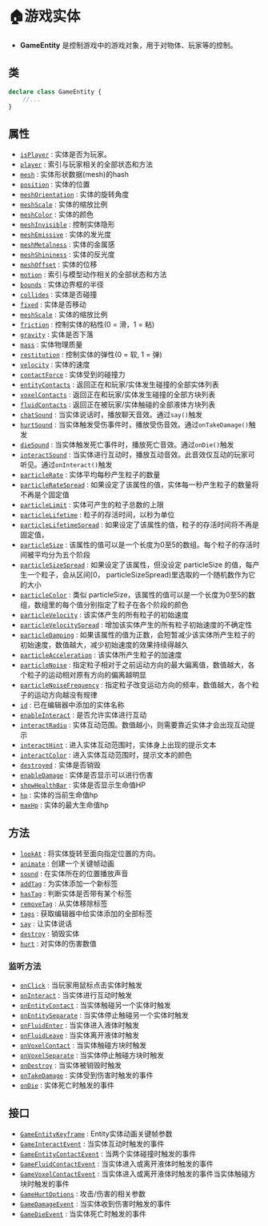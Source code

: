 # 🏠游戏实体

- **GameEntity** 是控制游戏中的游戏对象，用于对物体、玩家等的控制。

## 类

```typescript
declare class GameEntity {
    //...
}
```

## 属性
- [`isPlayer`](./isPlayer#isPlayer) : 实体是否为玩家。
- [`player`](./isPlayer#player) : 索引与玩家相关的全部状态和方法
- [`mesh`](./appearance#mesh) : 实体形状数据(mesh)的hash
- [`position`](./appearance#position) : 实体的位置
- [`meshOrientation`](./appearance#meshOrientation) : 实体的旋转角度
- [`meshScale`](./appearance#meshScale) : 实体的缩放比例
- [`meshColor`](./appearance#meshColor) : 实体的颜色
- [`meshInvisible`](./appearance#meshInvisible) : 控制实体隐形
- [`meshEmissive`](./appearance#meshEmissive) : 实体的发光度
- [`meshMetalness`](./appearance#meshMetalness) : 实体的金属感
- [`meshShininess`](./appearance#meshShininess) : 实体的反光度
- [`meshOffset`](./appearance#meshOffset) : 实体的位移
- [`motion`](./animate#motion) : 索引与模型动作相关的全部状态和方法
- [`bounds`](./physics#bounds) : 实体边界框的半径
- [`collides`](./physics#collides) : 实体是否碰撞
- [`fixed`](./physics#fixed) : 实体是否移动
- [`meshScale`](./physics#meshScale) : 实体的缩放比例
- [`friction`](./physics#friction) : 控制实体的粘性(0 = 滑，1 = 粘)
- [`gravity`](./physics#gravity) : 实体是否下落
- [`mass`](./physics#mass) : 实体物理质量
- [`restitution`](./physics#restitution) : 控制实体的弹性(0 = 软, 1 = 弹)
- [`velocity`](./physics#velocity) : 实体的速度
- [`contactForce`](./physics#contactForce) : 实体受到的碰撞力
- [`entityContacts`](./physics#entityContacts) : 返回正在和玩家/实体发生碰撞的全部实体列表
- [`voxelContacts`](./physics#voxelContacts) : 返回正在和玩家/实体发生碰撞的全部方块列表
- [`fluidContacts`](./physics#fluidContacts) : 返回正在被玩家/实体触碰的全部液体方块列表
- [`chatSound`](./music#chatSound) : 当实体说话时，播放聊天音效。通过`say()`触发
- [`hurtSound`](./music#hurtSound) : 当实体触发受伤事件时，播放受伤音效。通过`onTakeDamage()`触发
- [`dieSound`](./music#dieSound) : 当实体触发死亡事件时，播放死亡音效。通过`onDie()`触发
- [`interactSound`](./music#interactSound) : 当实体进行互动时，播放互动音效。此音效仅互动的玩家可听见。通过`onInteract()`触发
- [`particleRate`](./particle#particleRate) : 实体平均每秒产生粒子的数量
- [`particleRateSpread`](./particle#particleRateSpread) : 如果设定了该属性的值，实体每一秒产生粒子的数量将不再是个固定值
- [`particleLimit`](./particle#particleLimit) : 实体可产生的粒子总数的上限
- [`particleLifetime`](./particle#particleLifetime) : 粒子的存活时间，以秒为单位
- [`particleLifetimeSpread`](./particle#particleLifetimeSpread) : 如果设定了该属性的值，粒子的存活时间将不再是固定值，
- [`particleSize`](./particle#particleSize) : 该属性的值可以是一个长度为0至5的数组。每个粒子的存活时间被平均分为五个阶段
- [`particleSizeSpread`](./particle#particleSizeSpread) : 如果设定了该属性，但没设定 particleSize 的值，每产生一个粒子，会从区间[0， particleSizeSpread)里选取的一个随机数作为它的大小
- [`particleColor`](./particle#particleColor) : 类似 particleSize，该属性的值可以是一个长度为0至5的数组，数组里的每个值分别指定了粒子在各个阶段的颜色
- [`particleVelocity`](./particle#particleVelocity) : 该实体产生的所有粒子的初始速度
- [`particleVelocitySpread`](./particle#particleVelocitySpread) : 增加该实体产生的所有粒子初始速度的不确定性
- [`particleDamping`](./particle#particleDamping) : 如果该属性的值为正数，会短暂减少该实体所产生粒子的初始速度，数值越大，减少初始速度的效果持续得越久
- [`particleAcceleration`](./particle#particleAcceleration) : 该实体所产生粒子的加速度
- [`particleNoise`](./particle#particleNoise) : 指定粒子相对于之前运动方向的最大偏离值，数值越大，各个粒子的运动相对原有方向的偏离越明显
- [`particleNoiseFrequency`](./particle#particleNoiseFrequency) : 指定粒子改变运动方向的频率，数值越大，各个粒子的运动方向越没有规律
- [`id`](./label#id) : 已在编辑器中添加的实体名称
- [`enableInteract`](./input#enableInteract) : 是否允许实体进行互动
- [`interactRadiu`](./input#interactRadiu) : 实体互动范围。数值越小，则需要靠近实体才会出现互动提示
- [`interactHint`](./input#interactHint) : 进入实体互动范围时，实体身上出现的提示文本
- [`interactColor`](./input#interactColor) : 进入实体互动范围时，提示文本的颜色
- [`destroyed`](./fight#destroyed) : 实体是否销毁
- [`enableDamage`](./fight#enableDamage) : 实体是否显示可以进行伤害
- [`showHealthBar`](./fight#showHealthBar) : 实体是否显示生命值HP
- [`hp`](./fight#hp) : 实体的当前生命值hp
- [`maxHp`](./fight#maxHp) : 实体的最大生命值hp

## 方法
- [`lookAt`](./appearance#lookAt) : 将实体旋转至面向指定位置的方向。
- [`animate`](./animate#animate) : 创建一个关键帧动画
- [`sound`](./music#sound) : 在实体所在的位置播放声音
- [`addTag`](./label#addTag) : 为实体添加一个新标签
- [`hasTag`](./label#hasTag) : 判断实体是否带有某个标签
- [`removeTag`](./label#removeTag) : 从实体移除标签
- [`tags`](./label#tags) : 获取编辑器中给实体添加的全部标签
- [`say`](./input#say) : 让实体说话
- [`destroy`](./fight#destroy) : 销毁实体
- [`hurt`](./fight#hurt) : 对实体的伤害数值


### 监听方法
- [`onClick`](./input#onClick) : 当玩家用鼠标点击实体时触发
- [`onInteract`](./input#onInteract) : 当实体进行互动时触发
- [`onEntityContact`](./input#onEntityContact) : 当实体触碰另一个实体时触发
- [`onEntitySeparate`](./input#onEntitySeparate) : 当实体停止触碰另一个实体时触发
- [`onFluidEnter`](./input#onFluidEnter) : 当实体进入液体时触发
- [`onFluidLeave`](./input#onFluidLeave) : 当实体离开液体时触发
- [`onVoxelContact`](./input#onVoxelContact) : 当实体触碰方块时触发
- [`onVoxelSeparate`](./input#onVoxelSeparate) : 当实体停止触碰方块时触发
- [`onDestroy`](./fight#onDestroy) : 当实体被销毁时触发
- [`onTakeDamage`](./fight#onTakeDamage) : 实体受到伤害时触发的事件
- [`onDie`](./fight#onDie) : 实体死亡时触发的事件

## 接口
- [`GameEntityKeyframe`](./animate#GameEntityKeyframe) : Entity实体动画关键帧参数
- [`GameInteractEvent`](./input#GameInteractEvent) : 当实体互动时触发的事件
- [`GameEntityContactEvent`](./input#GameEntityContactEvent) : 当两个实体碰撞时触发的事件
- [`GameFluidContactEvent`](./input#GameFluidContactEvent) : 当实体进入或离开液体时触发的事件
- [`GameVoxelContactEvent`](./input#GameVoxelContactEvent) : 当实体进入或离开液体时触发的事件当实体触碰方块时触发的事件
- [`GameHurtOptions`](./fight#GameHurtOptions) : 攻击/伤害的相关参数
- [`GameDamageEvent`](./fight#GameDamageEvent) : 当实体收到伤害时触发的事件
- [`GameDieEvent`](./fight#GameDieEvent) : 当实体死亡时触发的事件